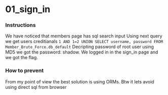 # 01_sign_in

### Instructions

We have noticed that members page has sql search input
Using next query we get users creditianals
`1 AND 1=2 UNION SELECT username, password FROM Member_Brute_Force.db_default`
Decripting password of root user using MD5 we got the password: shadow. We logged in in the sign_in page and we got the flag.

### How to prevent

From my point of view the best solution is using ORMs.
Btw it lets avoid using direct sql from browser